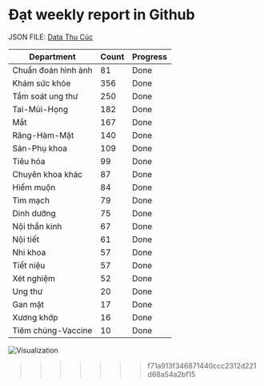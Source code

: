 # Đạt weekly report in Github

JSON FILE: [Data Thu Cúc](mdattr/thucuc.json)


|Department         |Count|Progress  |
|-------------------|-----|----------|
|Chuẩn đoán hình ảnh|81   |  Done    |
|Khám sức khỏe      |356  |  Done    |
|Tầm soát ung thư   |250  |  Done    |
|Tai-Mũi-Họng       |182  |  Done    |
|Mắt                |167  |  Done    |
|Răng-Hàm-Mặt       |140  |  Done    |
|Sản-Phụ khoa       |109  |  Done    |
|Tiêu hóa           |99   |  Done    |
|Chuyên khoa khác   |87   |  Done    |
|Hiếm muộn          |84   |  Done    |
|Tim mạch           |79   |  Done    |
|Dinh dưỡng         |75   |  Done    |
|Nội thần kinh      |67   |  Done    |
|Nội tiết           |61   |  Done    |
|Nhi khoa           |57   |  Done    |
|Tiết niệu          |57   |  Done    |
|Xét nghiệm         |52   |  Done    |
|Ung thư            |20   |  Done    |
|Gan mật            |17   |  Done    |
|Xương khớp         |16   |  Done    |
|Tiêm chủng-Vaccine |10   |  Done    |


![Visualization](mdattr/img/Visuallize_ThuCuc.png)
>>>>>>> f71a913f346871440ccc2312d221d68a54a2bf15
